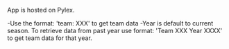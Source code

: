 App is hosted on Pylex.

-Use the format: 'team: XXX' to get team data
-Year is default to current season. To retrieve data from past year use format: 'Team XXX Year XXXX' to get team data for that year.
